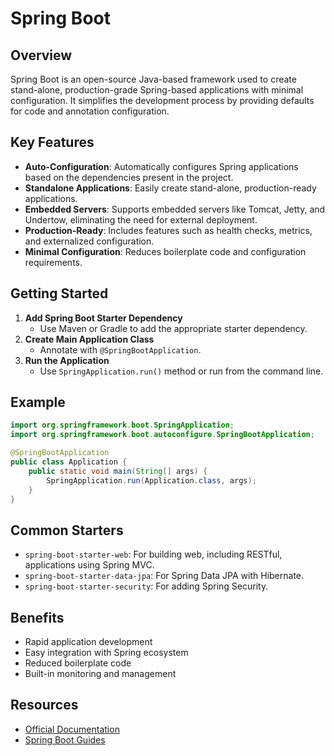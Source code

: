 # Spring Boot

## Overview
Spring Boot is an open-source Java-based framework used to create stand-alone, production-grade Spring-based applications with minimal configuration. It simplifies the development process by providing defaults for code and annotation configuration.

## Key Features
- **Auto-Configuration**: Automatically configures Spring applications based on the dependencies present in the project.
- **Standalone Applications**: Easily create stand-alone, production-ready applications.
- **Embedded Servers**: Supports embedded servers like Tomcat, Jetty, and Undertow, eliminating the need for external deployment.
- **Production-Ready**: Includes features such as health checks, metrics, and externalized configuration.
- **Minimal Configuration**: Reduces boilerplate code and configuration requirements.

## Getting Started
1. **Add Spring Boot Starter Dependency**
   - Use Maven or Gradle to add the appropriate starter dependency.
2. **Create Main Application Class**
   - Annotate with `@SpringBootApplication`.
3. **Run the Application**
   - Use `SpringApplication.run()` method or run from the command line.

## Example
```java
import org.springframework.boot.SpringApplication;
import org.springframework.boot.autoconfigure.SpringBootApplication;

@SpringBootApplication
public class Application {
    public static void main(String[] args) {
        SpringApplication.run(Application.class, args);
    }
}
```

## Common Starters
- `spring-boot-starter-web`: For building web, including RESTful, applications using Spring MVC.
- `spring-boot-starter-data-jpa`: For Spring Data JPA with Hibernate.
- `spring-boot-starter-security`: For adding Spring Security.

## Benefits
- Rapid application development
- Easy integration with Spring ecosystem
- Reduced boilerplate code
- Built-in monitoring and management

## Resources
- [Official Documentation](https://spring.io/projects/spring-boot)
- [Spring Boot Guides](https://spring.io/guides)
